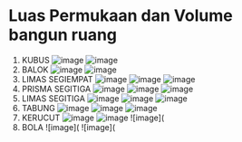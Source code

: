 # Luas Permukaan dan Volume bangun ruang
1. KUBUS
![image](https://github.com/IsmedQalyubi/11.Praktikum-Individu/blob/main/Screenshot%20(158).png) 
![image](https://github.com/IsmedQalyubi/11.Praktikum-Individu/blob/main/Capture%201.PNG) 
2. BALOK
![image](https://github.com/IsmedQalyubi/11.Praktikum-Individu/blob/main/Screenshot%20(159).png) 
![image](https://github.com/IsmedQalyubi/11.Praktikum-Individu/blob/main/Capture%202.PNG) 
3. LIMAS SEGIEMPAT
![image](https://github.com/IsmedQalyubi/11.Praktikum-Individu/blob/main/limas%20segi%20empat.jpg) 
![image](https://github.com/IsmedQalyubi/11.Praktikum-Individu/blob/main/Capture%20limas%20segiempat.PNG) 
![image](https://github.com/IsmedQalyubi/11.Praktikum-Individu/blob/main/Capture%203.PNG) 
4. PRISMA SEGITIGA
![image](https://github.com/IsmedQalyubi/11.Praktikum-Individu/blob/main/prisma%20segitiga.jpg) 
![image](https://github.com/IsmedQalyubi/11.Praktikum-Individu/blob/main/Capture%20prisma%20segitiga.PNG) 
![image](https://github.com/IsmedQalyubi/11.Praktikum-Individu/blob/main/Capture%204.PNG) 
5. LIMAS SEGITIGA
![image](https://github.com/IsmedQalyubi/11.Praktikum-Individu/blob/main/limas%20segitiga.jpg) 
![image](https://github.com/IsmedQalyubi/11.Praktikum-Individu/blob/main/Capture%20limas%20segitiga.PNG) 
![image](https://github.com/IsmedQalyubi/11.Praktikum-Individu/blob/main/Capture%205.PNG) 
6. TABUNG
![image](https://github.com/IsmedQalyubi/11.Praktikum-Individu/blob/main/tabung.jpg) 
![image](https://github.com/IsmedQalyubi/11.Praktikum-Individu/blob/main/Capture%20Tabung.PNG) 
![image](https://github.com/IsmedQalyubi/11.Praktikum-Individu/blob/main/Capture%206.PNG) 
7. KERUCUT
![image](https://github.com/IsmedQalyubi/11.Praktikum-Individu/blob/main/kerucut.jpg) 
![image](https://github.com/IsmedQalyubi/11.Praktikum-Individu/blob/main/Capture%20kerucut.PNG) 
![image](
8. BOLA
![image](
![image](
